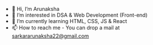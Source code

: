- 👋 Hi, I’m Arunaksha
- 👀 I’m interested in DSA & Web Development (Front-end)
- 🌱 I’m currently learning HTML, CSS, JS & React
- 📫 How to reach me - You can drop a mail at sarkararunaksha22@gmail.com

<!---
iamarunaksha/iamarunaksha is a ✨ special ✨ repository because its `README.md` (this file) appears on your GitHub profile.
You can click the Preview link to take a look at your changes.
--->
